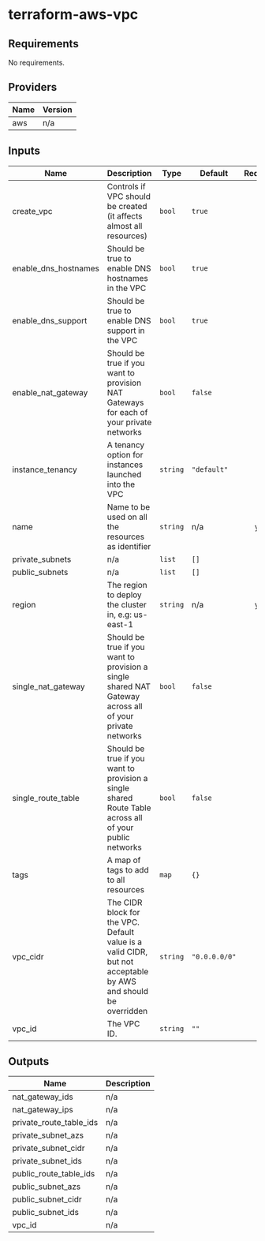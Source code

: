# terraform-aws-vpc

## Requirements

No requirements.

## Providers

| Name | Version |
|------|---------|
| aws | n/a |

## Inputs

| Name | Description | Type | Default | Required |
|------|-------------|------|---------|:--------:|
| create\_vpc | Controls if VPC should be created (it affects almost all resources) | `bool` | `true` | no |
| enable\_dns\_hostnames | Should be true to enable DNS hostnames in the VPC | `bool` | `true` | no |
| enable\_dns\_support | Should be true to enable DNS support in the VPC | `bool` | `true` | no |
| enable\_nat\_gateway | Should be true if you want to provision NAT Gateways for each of your private networks | `bool` | `false` | no |
| instance\_tenancy | A tenancy option for instances launched into the VPC | `string` | `"default"` | no |
| name | Name to be used on all the resources as identifier | `string` | n/a | yes |
| private\_subnets | n/a | `list` | `[]` | no |
| public\_subnets | n/a | `list` | `[]` | no |
| region | The region to deploy the cluster in, e.g: us-east-1 | `string` | n/a | yes |
| single\_nat\_gateway | Should be true if you want to provision a single shared NAT Gateway across all of your private networks | `bool` | `false` | no |
| single\_route\_table | Should be true if you want to provision a single shared Route Table across all of your public networks | `bool` | `false` | no |
| tags | A map of tags to add to all resources | `map` | `{}` | no |
| vpc\_cidr | The CIDR block for the VPC. Default value is a valid CIDR, but not acceptable by AWS and should be overridden | `string` | `"0.0.0.0/0"` | no |
| vpc\_id | The VPC ID. | `string` | `""` | no |

## Outputs

| Name | Description |
|------|-------------|
| nat\_gateway\_ids | n/a |
| nat\_gateway\_ips | n/a |
| private\_route\_table\_ids | n/a |
| private\_subnet\_azs | n/a |
| private\_subnet\_cidr | n/a |
| private\_subnet\_ids | n/a |
| public\_route\_table\_ids | n/a |
| public\_subnet\_azs | n/a |
| public\_subnet\_cidr | n/a |
| public\_subnet\_ids | n/a |
| vpc\_id | n/a |
